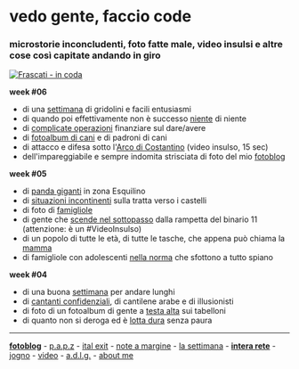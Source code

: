 # vedo gente, faccio code  
### microstorie inconcludenti, foto fatte male, video insulsi e altre cose così capitate andando in giro     

[![](https://drive.google.com/uc?id=1rX477SLaomnjWmGuD5ZlcjBlCroIm5bR "Frascati - in coda")](https://photos.app.goo.gl/ys8AAiCGfMq13ojq5) 

**week #06**   

- di una [settimana](/20wk06-uber-lasettimana.html) di gridolini e facili entusiasmi 
- di quando poi effettivamente non è successo [niente](/19wk36-niente-interarete.md) di niente   
- di [complicate operazioni](/19wk36-rimettere-interarete.md) finanziare sul dare/avere   
- di [fotoalbum di cani](https://photos.app.goo.gl/DhWNbTDrradvg3cn6) e di padroni di cani  
- di attacco e difesa sotto l'[Arco di Costantino](https://youtu.be/D9MF9bXMbBI) (video insulso, 15 sec)  
- dell'impareggiabile e sempre indomita strisciata di foto del mio [fotoblog](https://photos.app.goo.gl/ys8AAiCGfMq13ojq5) 


**week #05**  

- di [panda giganti](/20wk05-pandi-lasettimana.md) in zona Esquilino  
- di [situazioni  incontinenti](/20wk05-excusatio-jogno.md) sulla tratta verso i castelli  
- di foto di [famigliole](https://photos.app.goo.gl/NqaAtzxGAbYZnV997)    
- di gente che [scende nel sottopasso](https://youtu.be/xizie-wNScc) dalla rampetta del binario 11 (attenzione: è un #VideoInsulso)   
- di un popolo di tutte le età, di tutte le tasche, che appena può chiama la [mamma](/19wk36-mammoni-interarete.md)  
- di famigliole con adolescenti [nella norma](/19wk36-nellanorma-interarete.md) che sfottono a tutto spiano  

**week #04**  
- di una buona [settimana](/20wk04-vadolungo-lasettimana.md) per andare lunghi
- di [cantanti confidenziali](20wk04-performers-noteamargine.md), di cantilene arabe e di illusionisti  
- di foto di un fotoalbum di gente a [testa alta](https://photos.app.goo.gl/q46hKw3pjnXis4ki7) sui tabelloni  
- di quanto non si deroga ed è [lotta dura](/19wk36-lottadiclasse-interarete.md) senza paura

---  
[**fotoblog**](https://photos.app.goo.gl/ys8AAiCGfMq13ojq5) - [p.a.p.z](/papz.md) - [ital exit](/italexit.md) - [note a margine](/incrociati.md) - [la settimana](/lasettimana.md) - [**intera rete**](/interarete.md) - [jogno](/jogno.md) - [video](https://www.youtube.com/channel/UCDoy-lXaaJVugJ9bLVSXGJw?view_as=subscriber) - [a.d.l.g.](https://www.youtube.com/channel/UC8B2bq3VdPtSeLzryWwNAlQ) - [about me](/aboutme.md)  
    


